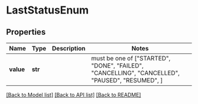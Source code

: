 # LastStatusEnum

## Properties
Name | Type | Description | Notes
------------ | ------------- | ------------- | -------------
**value** | **str** |  |  must be one of ["STARTED", "DONE", "FAILED", "CANCELLING", "CANCELLED", "PAUSED", "RESUMED", ]

[[Back to Model list]](../README.md#documentation-for-models) [[Back to API list]](../README.md#documentation-for-api-endpoints) [[Back to README]](../README.md)


